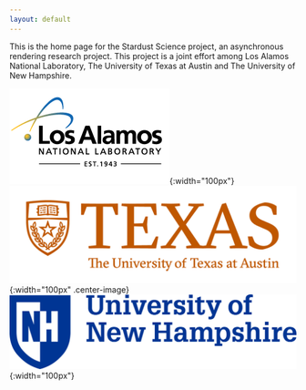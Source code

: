 ```yaml
---
layout: default
---
```


This is the home page for the Stardust Science project, an asynchronous
rendering research project. This project is a joint effort among Los Alamos
National Laboratory, The University of Texas at Austin and The University of New
Hampshire.


![logo](/assets/lanl-logo-footer.png){:width="100px"}
![logo](/assets/ut_logo.png){:width="100px" .center-image}
![logo](/assets/unh_logo.png){:width="100px"}

